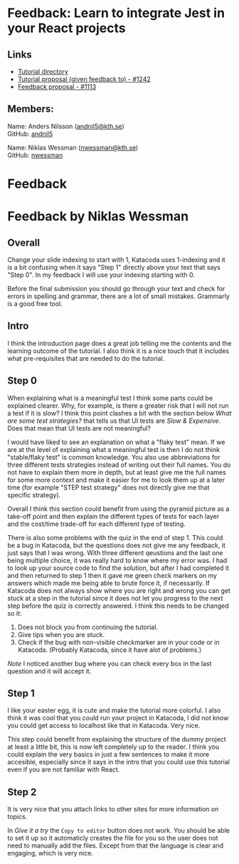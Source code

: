 # Feedback: Learn to integrate Jest in your React projects

## Links

 - [Tutorial directory](https://github.com/KTH/devops-course/tree/2021/contributions/executable-tutorial/agnespet-adahen)
 - [Tutorial proposal (given feedback to) - #1242](https://github.com/KTH/devops-course/pull/1242)  
 - [Feedback proposal - #1113](https://github.com/KTH/devops-course/pull/1113)  

## Members:

Name: Anders Nilsson (andnil5@kth.se)  
GitHub: [andnil5](https://github.com/andnil5)

Name: Niklas Wessman (nwessman@kth.se)  
GitHub: [nwessman](https://github.com/nwessman)


# Feedback


# Feedback by Niklas Wessman

## Overall
Change your slide indexing to start with 1, Katacoda uses 1-indexing and it is a bit confusing when it says "Step 1" directly above your text that says "Step 0". In my feedback I will use your indexing starting with 0.

Before the final submission you should go through your text and check for errors in spelling and grammar, there are a lot of small mistakes. Grammarly is a good free tool.

## Intro

I think the introduction page does a great job telling me the contents and the learning outcome of the tutorial. I also think it is a nice touch that it includes what pre-requisites that are needed to do the tutorial.

## Step 0

When explaining what is a meaningful test I think some parts could be explained clearer. Why, for example, is there a greater risk that I will not run a test if it is slow? I think this point clashes a bit with the section below *What are some test strategies?* that tells us that UI tests are *Slow & Expensive*. Does that mean that UI tests are not meaningful?

I would have liked to see an explanation on what a "flaky test" mean. If we are at the level of explaining what a meaningful test is then I do not think "stable/flaky test" is common knowledge. You also use abbreviations for three different tests strategies instead of writing out their full names. You do not have to explain them more in depth, but at least give me the full names for some more context and make it easier for me to look them up at a later time (for example "STEP test strategy" does not directly give me that specific strategy).

Overall I think this section could benefit from using the pyramid picture as a take-off point and then explain the different types of tests for each layer and the cost/time trade-off for each different type of testing.

There is also some problems with the quiz in the end of step 1. This could be a bug in Katacoda, but the questions does not give me any feedback, it just says that I was wrong. With three different qeustions and the last one being multiple choice, it was really hard to know where my error was. I had to look up your source code to find the solution, but after I had completed it and then returned to step 1 then it gave me green check markers on my answers which made me being able to brute force it, if necessarily. If Katacoda does not always show where you are right and wrong you can get stuck at a step in the tutorial since it does not let you progress to the next step before the quiz is correctly answered. 
I think this needs to be changed so it:

1. Does not block you from continuing the tutorial.
2. Give tips when you are stuck.
3. Check if the bug with non-visible checkmarker are in your code or in Katacoda. (Probably Katacoda, since it have alot of problems.)

*Note* I noticed another bug where you can check every box in the last question and it will accept it.

## Step 1

I like your easter egg, it is cute and make the tutorial more colorful. I also think it was cool that you could run your project in Katacoda, I did not know you could get access to localhost like that in Katacoda. Very nice.

This step could benefit from explaining the structure of the dummy project at least a little bit, this is now left completely up to the reader. I think you could explain the very basics in just a few sentences to make it more accesible, especially since it says in the intro that you could use this tutorial even if you are not familiar with React.

## Step  2

It is very nice that you attach links to other sites for more information on topics. 

In *Give it a try* the `Copy to editor` button does not work. You should be able to set it up so it automaticly creates the file for you so the user does not need to manually add the files. Except from that the language is clear and engaging, which is very nice. 